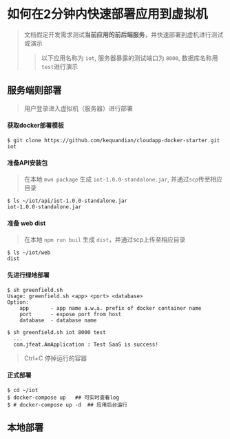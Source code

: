 # 如何在2分钟内快速部署应用到虚拟机

> 文档假定开发需求测试**当前应用的前后端服务**，并快速部署到虚机进行测试或演示
>> 以下应用名称为  `iot`, 服务器暴露的测试端口为 `8000`, 数据库名称用 `test`进行演示

## 服务端则部署
> 用户登录进入虚拟机（服务器）进行部署

#### 获取docker部署模板
```shell
$ git clone https://github.com/kequandian/cloudapp-docker-starter.git  iot
```

#### 准备API安装包 
> 在本地 `mvn package` 生成 `iot-1.0.0-standalone.jar`, 并通过`scp`传至相应目录
```shell
$ ls ~/iot/api/iot-1.0.0-standalone.jar
iot-1.0.0-standalone.jar
```

#### 准备 web dist
> 在本地 `npm run buil` 生成 `dist`，并通过scp上传至相应目录
```shell
$ ls ~/iot/web
dist
```

#### 先进行绿地部署
```shell
$ sh greenfield.sh
Usage: greenfield.sh <app> <port> <database>
Option:
    app       - app name a.w.a. prefix of docker container name
    port      - expose port from host
    database  - database name

$ sh greenfield.sh iot 8000 test
  ...
  com.jfeat.AmApplication : Test SaaS is success!
```

> Ctrl+C 停掉运行的容器

#### 正式部署 
```shell
$ cd ~/iot
$ docker-compose up   ## 可实时查看log
$ # docker-compose up -d  ## 应用后台运行
```


## 本地部署
> 
